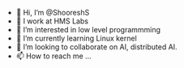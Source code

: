 - 👋 Hi, I’m @ShooreshS
- 💼 I work at HMS Labs
- 👀 I’m interested in low level programmming
- 🌱 I’m currently learning Linux kernel
- 💞️ I’m looking to collaborate on AI, distributed AI.
- 📫 How to reach me ...

<!---
ShooreshS/ShooreshS is a ✨ special ✨ repository because its `README.md` (this file) appears on your GitHub profile.
You can click the Preview link to take a look at your changes.
--->
